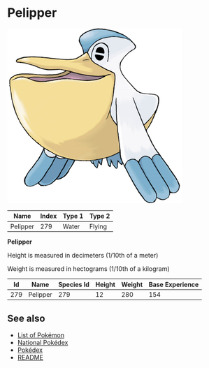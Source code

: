 # Pelipper


![Pelipper](images/279.png)

| **Name** | **Index** | **Type 1** | **Type 2** |
|----|----|----|----|
| Pelipper | 279 | Water | Flying  |

**Pelipper** 


Height is measured in decimeters (1/10th of a meter)

Weight is measured in hectograms (1/10th of a kilogram)

| **Id** | **Name** | **Species Id** | **Height** | **Weight** | **Base Experience** |
|--------|----------|----------------|------------|------------|---------------------|
| 279 | Pelipper | 279 | 12 | 280 | 154 |


## See also

- [List of Pokémon](../pokemon.md)
- [National Pokédex](../national_pokedex.md)
- [Pokédex](../pokedex.md)
- [README](../README.md)
